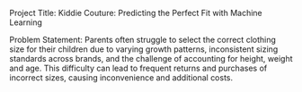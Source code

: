 
Project Title: Kiddie Couture: Predicting the Perfect Fit with Machine Learning

Problem Statement: Parents often struggle to select the correct clothing size for their children due to varying growth patterns, 
inconsistent sizing standards across brands, and the challenge of accounting for height, weight and age. This difficulty can lead 
to frequent returns and purchases of incorrect sizes, causing inconvenience and additional costs.
